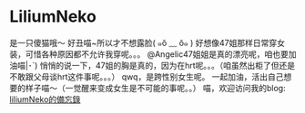 # LiliumNeko
是一只傻猫哦～
好丑喵~所以才不想露脸( ๑ŏ ﹏ ŏ๑ )
好想像47姐那样日常穿女装，可惜各种原因都不允许我穿呢。。。
@Angelic47姐姐是真的漂亮呢，咱也要加油喵|･`)
悄悄的说一下，47姐的胸是真的，因为在hrt呢。。。（咱虽然出柜了但还是不敢跟父母谈hrt这件事呢。。。）
qwq，是跨性别女生呢。
一起加油，活出自己想要的样子喵～（一觉醒来变成女生是不可能的事呢。。）
喵，欢迎访问我的blog: [liliumNeko的備忘錄](https://blog.liliumNeko.com)
